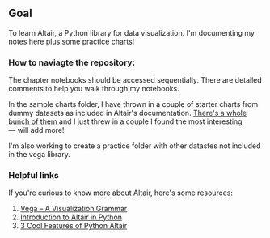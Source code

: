## Goal
To learn Altair, a Python library for data visualization. I'm documenting my notes here plus some practice charts!

### How to naviagte the repository:
The chapter notebooks should be accessed sequentially. There are detailed comments to help you walk through my notebooks.

In the sample charts folder, I have thrown in a couple of starter charts from dummy datasets as included in Altair's documentation. [There's a whole bunch of them](https://altair-viz.github.io/gallery/index.html) and I just threw in a couple I found the most interesting — will add more!

I'm also working to create a practice folder with other datastes not included in the vega library.

### Helpful links
If you're curious to know more about Altair, here's some resources:
1. [Vega – A Visualization Grammar](https://vega.github.io/vega/)
2. [Introduction to Altair in Python](https://www.geeksforgeeks.org/introduction-to-altair-in-python/)
3. [3 Cool Features of Python Altair](https://towardsdatascience.com/3-cool-features-of-python-altair-deb3f432cc11)